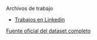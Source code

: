 Archivos de trabajo

- [Trabajos en Linkedin](https://drive.google.com/file/d/1udCDdsA1nu74BNvvF3CKjpmoaYdnfbgE/view?usp=drive_link)

[Fuente oficial del dataset completo](https://www.kaggle.com/datasets/asaniczka/1-3m-linkedin-jobs-and-skills-2024)
